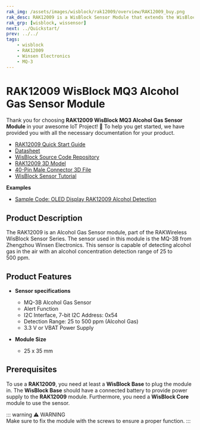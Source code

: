 ```yaml
---
rak_img: /assets/images/wisblock/rak12009/overview/RAK12009_buy.png
rak_desc: RAK12009 is a WisBlock Sensor Module that extends the WisBlock system with an Alcohol Gas sensor. It enables the user to build an Alcohol detection system that can send measured data and alarm messages over LoRaWAN.
rak_grp: [wisblock, wissensor]
next: ../Quickstart/
prev: ../../
tags:
    - wisblock
    - RAK12009
    - Winsen Electronics
    - MQ-3
---
```



# RAK12009 WisBlock MQ3 Alcohol Gas Sensor Module

Thank you for choosing **RAK12009 WisBlock MQ3 Alcohol Gas Sensor Module** in your awesome IoT Project! 🎉 To help you get started, we have provided you with all the necessary documentation for your product.


* [RAK12009 Quick Start Guide](../Quickstart/)
* [Datasheet](../Datasheet/)
* [WisBlock Source Code Repository](https://github.com/RAKWireless/WisBlock/)
* [RAK12009 3D Model](https://downloads.rakwireless.com/3D_File/WisBlock/3D_RAK12009.stp)
* [40-Pin Male Connector 3D File](https://downloads.rakwireless.com/3D_File/Accessory/WisConnector/M40S1003K6M.stp)
* [WisBlock Sensor Tutorial](/Knowledge-Hub/Learn/WisBlock-Sensor-Tutorial/)


**Examples**

* [Sample Code: OLED Display RAK12009 Alcohol Detection](https://github.com/RAKWireless/WisBlock/tree/master/examples/common/IO/RAK12009_MQ3_AlcoholDetection/)


## Product Description

The RAK12009 is an Alcohol Gas Sensor module, part of the RAKWireless WisBlock Sensor Series. The sensor used in this module is the MQ-3B from Zhengzhou Winsen Electronics. This sensor is capable of detecting alcohol gas in the air with an alcohol concentration detection range of 25 to 500&nbsp;ppm.

## Product Features

* **Sensor specifications**
    * MQ-3B Alcohol Gas Sensor  
    * Alert Function
    * I2C Interface, 7-bit I2C Address: 0x54
    * Detection Range: 25 to 500&nbsp;ppm (Alcohol Gas)
    * 3.3&nbsp;V or VBAT Power Supply

* **Module Size**
    * 25 x 35&nbsp;mm

## Prerequisites

To use a **RAK12009**, you need at least a **WisBlock Base** to plug the module in. The **WisBlock Base** should have a connected battery to provide power supply to the **RAK12009** module. Furthermore, you need a **WisBlock Core** module to use the sensor.

::: warning ⚠️ WARNING    
Make sure to fix the module with the screws to ensure a proper function.
:::
